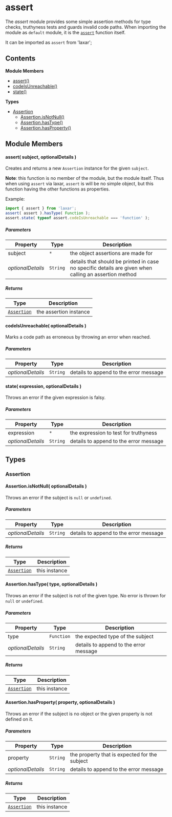
# <a id="assert"></a>assert

The *assert* module provides some simple assertion methods for type checks, truthyness tests and guards
invalid code paths.
When importing the module as `default` module, it is the [`assert`]() function itself.

It can be imported as `assert` from 'laxar';

## Contents

**Module Members**

- [assert()](#assert)
- [codeIsUnreachable()](#codeIsUnreachable)
- [state()](#state)

**Types**

- [Assertion](#Assertion)
  - [Assertion.isNotNull()](#Assertion.isNotNull)
  - [Assertion.hasType()](#Assertion.hasType)
  - [Assertion.hasProperty()](#Assertion.hasProperty)

## Module Members

#### <a id="assert"></a>assert( subject, optionalDetails )

Creates and returns a new `Assertion` instance for the given `subject`.

**Note**: this function is no member of the module, but the module itself. Thus when using `assert` via
laxar, `assert` is will be no simple object, but this function having the other functions as
properties.

Example:
```js
import { assert } from 'laxar';
assert( assert ).hasType( Function );
assert.state( typeof assert.codeIsUnreachable === 'function' );
```

##### Parameters

| Property | Type | Description |
| -------- | ---- | ----------- |
| subject | `*` |  the object assertions are made for |
| _optionalDetails_ | `String` |  details that should be printed in case no specific details are given when calling an assertion method |

##### Returns

| Type | Description |
| ---- | ----------- |
| [`Assertion`](#Assertion) |  the assertion instance |

#### <a id="codeIsUnreachable"></a>codeIsUnreachable( optionalDetails )

Marks a code path as erroneous by throwing an error when reached.

##### Parameters

| Property | Type | Description |
| -------- | ---- | ----------- |
| _optionalDetails_ | `String` |  details to append to the error message |

#### <a id="state"></a>state( expression, optionalDetails )

Throws an error if the given expression is falsy.

##### Parameters

| Property | Type | Description |
| -------- | ---- | ----------- |
| expression | `*` |  the expression to test for truthyness |
| _optionalDetails_ | `String` |  details to append to the error message |

## Types

### <a id="Assertion"></a>Assertion

#### <a id="Assertion.isNotNull"></a>Assertion.isNotNull( optionalDetails )

Throws an error if the subject is `null` or `undefined`.

##### Parameters

| Property | Type | Description |
| -------- | ---- | ----------- |
| _optionalDetails_ | `String` |  details to append to the error message |

##### Returns

| Type | Description |
| ---- | ----------- |
| [`Assertion`](#Assertion) |  this instance |

#### <a id="Assertion.hasType"></a>Assertion.hasType( type, optionalDetails )

Throws an error if the subject is not of the given type. No error is thrown for `null` or `undefined`.

##### Parameters

| Property | Type | Description |
| -------- | ---- | ----------- |
| type | `Function` |  the expected type of the subject |
| _optionalDetails_ | `String` |  details to append to the error message |

##### Returns

| Type | Description |
| ---- | ----------- |
| [`Assertion`](#Assertion) |  this instance |

#### <a id="Assertion.hasProperty"></a>Assertion.hasProperty( property, optionalDetails )

Throws an error if the subject is no object or the given property is not defined on it.

##### Parameters

| Property | Type | Description |
| -------- | ---- | ----------- |
| property | `String` |  the property that is expected for the subject |
| _optionalDetails_ | `String` |  details to append to the error message |

##### Returns

| Type | Description |
| ---- | ----------- |
| [`Assertion`](#Assertion) |  this instance |
